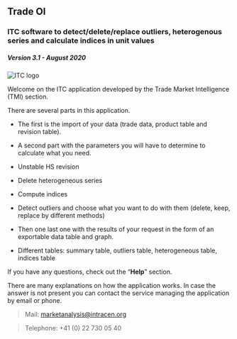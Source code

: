 
## **Trade OI**

### ITC software to detect/delete/replace outliers, heterogenous series and calculate indices in unit values

##### *Version 3.1 - August 2020*

![ITC logo](img/logo.png)

Welcome on the ITC application developed by the Trade Market
Intelligence (TMI) section.

There are several parts in this application.

  - The first is the import of your data (trade data, product table and
    revision table).

  - A second part with the parameters you will have to determine to
    calculate what you need.

  - Unstable HS revision

  - Delete heterogeneous series

  - Compute indices

  - Detect outliers and choose what you want to do with them (delete,
    keep, replace by different methods)

  - Then one last one with the results of your request in the form of an
    exportable data table and graph.

  - Different tables: summary table, outliers table, heterogeneous
    table, indices table

If you have any questions, check out the “**Help**” section.

There are many explanations on how the application works. In case the
answer is not present you can contact the service managing the
application by email or phone.

> Mail: <marketanalysis@intracen.org>

> Telephone: +41 (0) 22 730 05 40
